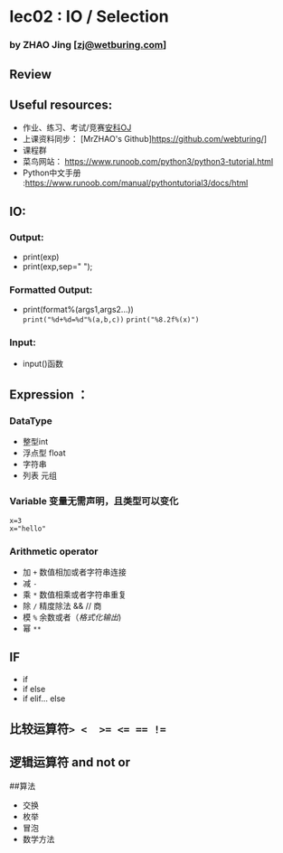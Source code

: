 ﻿# lec02 :  IO / Selection
### by ZHAO Jing  [zj@wetburing.com]


## Review

## Useful resources:

- 作业、练习、考试/竞赛[安科OJ](https://oj.ahstu.cc)
- 上课资料同步： [MrZHAO's Github]https://github.com/webturing/]
- 课程群
- 菜鸟网站： https://www.runoob.com/python3/python3-tutorial.html
- Python中文手册 :https://www.runoob.com/manual/pythontutorial3/docs/html


## IO:
### Output:
- print(exp)
- print(exp,sep=" ");
### Formatted Output:
- print(format%(args1,args2...))  
```print("%d+%d=%d"%(a,b,c))```
```print("%8.2f%(x)")```
### Input: 
- input()函数


## Expression ：

### DataType

- 整型int
- 浮点型 float
- 字符串
- 列表 元组

### Variable  变量无需声明，且类型可以变化 
```
x=3
x="hello"
```

### Arithmetic operator

- 加 ```+``` 数值相加或者字符串连接
- 减  ```-```
- 乘 ```*```  数值相乘或者字符串重复
- 除  ```/```   精度除法 &&  // 商
- 模 ```%``` 余数或者（*格式化输出*)
- 幂  ```**```
## IF
- if
- if else
- if elif... else

## 比较运算符```> <  >= <= == !=```
## 逻辑运算符 and not or

##算法
- 交换
- 枚举
- 冒泡
- 数学方法
